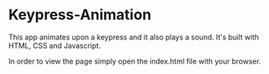 # Keypress-Animation
This app animates upon a keypress and it also plays a sound. It's built with HTML, CSS and Javascript.

In order to view the page simply open the index.html file with your browser.

